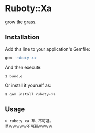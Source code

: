 # Ruboty::Xa

grow the grass.

## Installation

Add this line to your application's Gemfile:

```ruby
gem 'ruboty-xa'
```

And then execute:

    $ bundle

Or install it yourself as:

    $ gem install ruboty-xa

## Usage

```
> ruboty xa 草、不可避。
草ｗｗｗｗｗ不可避ｗＷｗｗ
```

